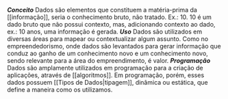 ***Conceito***
	Dados são elementos que constituem a matéria-prima da [[informação]], seria o conhecimento bruto, não tratado. Ex.: 10. 10 é um dado bruto que não possui contexto, mas, adicionando contexto ao dado, ex.: 10 anos, uma informação é gerada.
***Uso***
	Dados são utilizados em diversas áreas para mapear ou contextualizar algum assunto. Como no empreendedorismo, onde dados são levantados para gerar informação que conduz ao ganho de um conhecimento novo e um conhecimento novo, sendo relevante para a área do empreendimento, é valor.
***Programação***
	Dados são amplamente utilizados em programação para a criação de aplicações, através de [[algoritmos]]. Em programação, porém, esses dados possuem [[Tipos de Dados|tipagem]], dinâmica ou estática, que define a maneira como os utilizamos.
